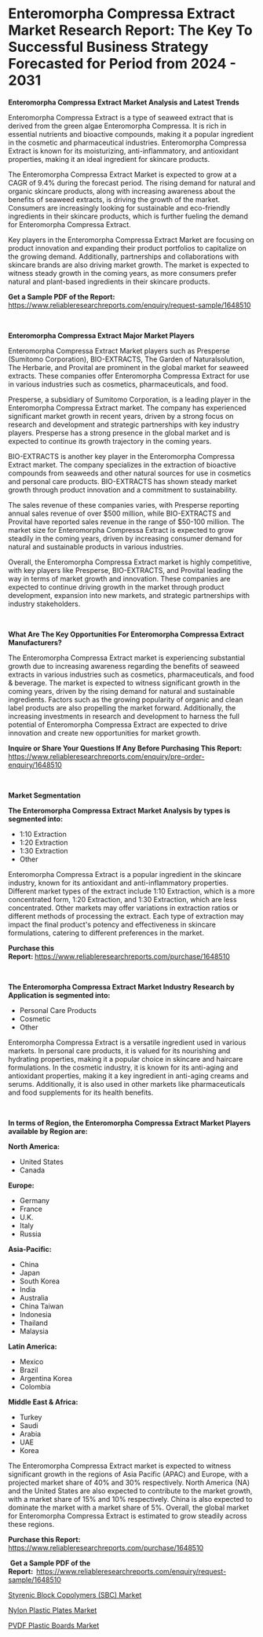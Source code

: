 <p><h1>Enteromorpha Compressa Extract Market Research Report: The Key To Successful Business Strategy Forecasted for Period from 2024 - 2031</h1></p><p><strong>Enteromorpha Compressa Extract Market Analysis and Latest Trends</strong></p>
<p><p>Enteromorpha Compressa Extract is a type of seaweed extract that is derived from the green algae Enteromorpha Compressa. It is rich in essential nutrients and bioactive compounds, making it a popular ingredient in the cosmetic and pharmaceutical industries. Enteromorpha Compressa Extract is known for its moisturizing, anti-inflammatory, and antioxidant properties, making it an ideal ingredient for skincare products.</p><p>The Enteromorpha Compressa Extract Market is expected to grow at a CAGR of 9.4% during the forecast period. The rising demand for natural and organic skincare products, along with increasing awareness about the benefits of seaweed extracts, is driving the growth of the market. Consumers are increasingly looking for sustainable and eco-friendly ingredients in their skincare products, which is further fueling the demand for Enteromorpha Compressa Extract.</p><p>Key players in the Enteromorpha Compressa Extract Market are focusing on product innovation and expanding their product portfolios to capitalize on the growing demand. Additionally, partnerships and collaborations with skincare brands are also driving market growth. The market is expected to witness steady growth in the coming years, as more consumers prefer natural and plant-based ingredients in their skincare products.</p></p>
<p><strong>Get a Sample PDF of the Report:&nbsp;</strong> <a href="https://www.reliableresearchreports.com/enquiry/request-sample/1648510">https://www.reliableresearchreports.com/enquiry/request-sample/1648510</a></p>
<p>&nbsp;</p>
<p><strong>Enteromorpha Compressa Extract Major Market Players</strong></p>
<p><p>Enteromorpha Compressa Extract Market players such as Presperse (Sumitomo Corporation), BIO-EXTRACTS, The Garden of Naturalsolution, The Herbarie, and Provital are prominent in the global market for seaweed extracts. These companies offer Enteromorpha Compressa Extract for use in various industries such as cosmetics, pharmaceuticals, and food.</p><p>Presperse, a subsidiary of Sumitomo Corporation, is a leading player in the Enteromorpha Compressa Extract market. The company has experienced significant market growth in recent years, driven by a strong focus on research and development and strategic partnerships with key industry players. Presperse has a strong presence in the global market and is expected to continue its growth trajectory in the coming years.</p><p>BIO-EXTRACTS is another key player in the Enteromorpha Compressa Extract market. The company specializes in the extraction of bioactive compounds from seaweeds and other natural sources for use in cosmetics and personal care products. BIO-EXTRACTS has shown steady market growth through product innovation and a commitment to sustainability.</p><p>The sales revenue of these companies varies, with Presperse reporting annual sales revenue of over $500 million, while BIO-EXTRACTS and Provital have reported sales revenue in the range of $50-100 million. The market size for Enteromorpha Compressa Extract is expected to grow steadily in the coming years, driven by increasing consumer demand for natural and sustainable products in various industries.</p><p>Overall, the Enteromorpha Compressa Extract market is highly competitive, with key players like Presperse, BIO-EXTRACTS, and Provital leading the way in terms of market growth and innovation. These companies are expected to continue driving growth in the market through product development, expansion into new markets, and strategic partnerships with industry stakeholders.</p></p>
<p>&nbsp;</p>
<p><strong>What Are The Key Opportunities For Enteromorpha Compressa Extract Manufacturers?</strong></p>
<p><p>The Enteromorpha Compressa Extract market is experiencing substantial growth due to increasing awareness regarding the benefits of seaweed extracts in various industries such as cosmetics, pharmaceuticals, and food & beverage. The market is expected to witness significant growth in the coming years, driven by the rising demand for natural and sustainable ingredients. Factors such as the growing popularity of organic and clean label products are also propelling the market forward. Additionally, the increasing investments in research and development to harness the full potential of Enteromorpha Compressa Extract are expected to drive innovation and create new opportunities for market growth.</p></p>
<p><strong>Inquire or Share Your Questions If Any Before Purchasing This Report:</strong> <a href="https://www.reliableresearchreports.com/enquiry/pre-order-enquiry/1648510">https://www.reliableresearchreports.com/enquiry/pre-order-enquiry/1648510</a></p>
<p>&nbsp;</p>
<p><strong>Market Segmentation</strong></p>
<p><strong>The Enteromorpha Compressa Extract Market Analysis by types is segmented into:</strong></p>
<p><ul><li>1:10 Extraction</li><li>1:20 Extraction</li><li>1:30 Extraction</li><li>Other</li></ul></p>
<p><p>Enteromorpha Compressa Extract is a popular ingredient in the skincare industry, known for its antioxidant and anti-inflammatory properties. Different market types of the extract include 1:10 Extraction, which is a more concentrated form, 1:20 Extraction, and 1:30 Extraction, which are less concentrated. Other markets may offer variations in extraction ratios or different methods of processing the extract. Each type of extraction may impact the final product's potency and effectiveness in skincare formulations, catering to different preferences in the market.</p></p>
<p><strong>Purchase this Report:&nbsp;</strong><a href="https://www.reliableresearchreports.com/purchase/1648510">https://www.reliableresearchreports.com/purchase/1648510</a></p>
<p>&nbsp;</p>
<p><strong>The Enteromorpha Compressa Extract Market Industry Research by Application is segmented into:</strong></p>
<p><ul><li>Personal Care Products</li><li>Cosmetic</li><li>Other</li></ul></p>
<p><p>Enteromorpha Compressa Extract is a versatile ingredient used in various markets. In personal care products, it is valued for its nourishing and hydrating properties, making it a popular choice in skincare and haircare formulations. In the cosmetic industry, it is known for its anti-aging and antioxidant properties, making it a key ingredient in anti-aging creams and serums. Additionally, it is also used in other markets like pharmaceuticals and food supplements for its health benefits.</p></p>
<p>&nbsp;</p>
<p><strong>In terms of Region, the Enteromorpha Compressa Extract Market Players available by Region are:</strong></p>
<p>
    <p> <strong> North America: </strong>
        <ul>
            <li>United States</li>
            <li>Canada</li>
        </ul>
        </p> 
    <p> <strong> Europe: </strong>
        <ul>
            <li>Germany</li>
            <li>France</li>
            <li>U.K.</li>
            <li>Italy</li>
            <li>Russia</li>
        </ul>
        </p> 
    <p> <strong> Asia-Pacific: </strong>
        <ul>
            <li>China</li>
            <li>Japan</li>
            <li>South Korea</li>
            <li>India</li>
            <li>Australia</li>
            <li>China Taiwan</li>
            <li>Indonesia</li>
            <li>Thailand</li>
            <li>Malaysia</li>
        </ul>
        </p> 
    <p> <strong> Latin America: </strong>
        <ul>
            <li>Mexico</li>
            <li>Brazil</li>
            <li>Argentina Korea</li>
            <li>Colombia</li>
        </ul>
        </p> 
    <p> <strong> Middle East & Africa: </strong>
        <ul>
            <li>Turkey</li>
            <li>Saudi</li>
            <li>Arabia</li>
            <li>UAE</li>
            <li>Korea</li>
        </ul>
    </p>
    </p>
<p><p>The Enteromorpha Compressa Extract market is expected to witness significant growth in the regions of Asia Pacific (APAC) and Europe, with a projected market share of 40% and 30% respectively. North America (NA) and the United States are also expected to contribute to the market growth, with a market share of 15% and 10% respectively. China is also expected to dominate the market with a market share of 5%. Overall, the global market for Enteromorpha Compressa Extract is estimated to grow steadily across these regions.</p></p>
<p><strong>Purchase this Report: </strong><a href="https://www.reliableresearchreports.com/purchase/1648510">https://www.reliableresearchreports.com/purchase/1648510</a></p>
<p>&nbsp;<strong>Get a Sample PDF of the Report:&nbsp;&nbsp;</strong><a href="https://www.reliableresearchreports.com/enquiry/request-sample/1648510">https://www.reliableresearchreports.com/enquiry/request-sample/1648510</a></p>
<p><strong></strong></p>
<p><p><a href="https://view.publitas.com/reportprime-1/styrenic-block-copolymers-sbc-market-size-evaluating-its-market-trends-growth-and-projections-2023-2030/">Styrenic Block Copolymers (SBC) Market</a></p><p><a href="https://view.publitas.com/reportprime-1/nylon-plastic-plates-market-size-reflecting-a-forecast-till-2030-market-by-type-by-application-and-by-geography/">Nylon Plastic Plates Market</a></p><p><a href="https://view.publitas.com/reportprime-1/pvdf-plastic-boards-market-growth-market-trends-covid-19-impact-and-forecasts-for-period-from-2023-2030/">PVDF Plastic Boards Market</a></p></p>